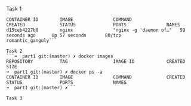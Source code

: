 Task 1
```➜  part1 git:(master) ✗ docker ps
CONTAINER ID        IMAGE               COMMAND                  CREATED             STATUS              PORTS               NAMES
d15ceb4227b0        nginx               "nginx -g 'daemon of…"   59 seconds ago      Up 57 seconds       80/tcp              romantic_ganguly```

Task 2
```➜  part1 git:(master) ✗ docker images
REPOSITORY          TAG                 IMAGE ID            CREATED             SIZE
➜  part1 git:(master) ✗ docker ps -a
CONTAINER ID        IMAGE               COMMAND             CREATED             STATUS              PORTS               NAMES
➜  part1 git:(master) ✗```

Task 3
